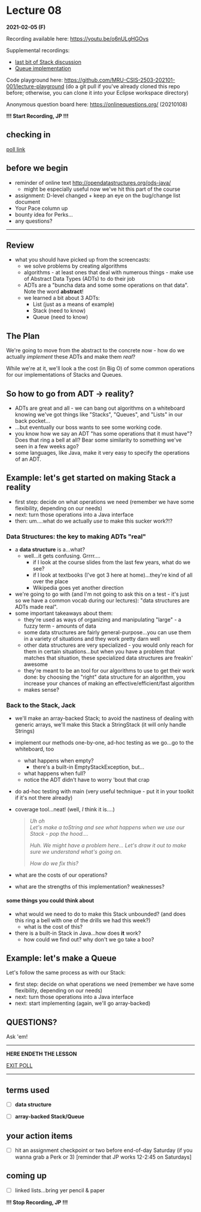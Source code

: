 # Lecture 08

**2021-02-05 (F)**

Recording available here: https://youtu.be/o6nULgHGOvs

Supplemental recordings:

- [last bit of Stack discussion](https://youtu.be/GvHDm6rI2BQ)
- [Queue implementation](https://youtu.be/JT4glEtdrlU)

Code playground here: https://github.com/MRU-CSIS-2503-202101-001/lecture-playground (do a git pull if you've already cloned this repo before; otherwise, you can clone it into your Eclipse workspace directory)

Anonymous question board here: https://onlinequestions.org/ (20210108)

**!!! Start Recording, JP !!!**

   
## checking in 

[poll link](https://directpoll.com/r?XDbzPBd3ixYqg8GlGpP45k4oWi0VLayd3cIitX0Z7)


## before we begin

- reminder of online text http://opendatastructures.org/ods-java/
  - might be especially useful now we've hit this part of the course
- assignment: D-level changed + keep an eye on the bug/change list document
- Your Pace column up
- bounty idea for Perks...
- any questions?
   
---

## Review

- what you should have picked up from the screencasts:
  - we solve problems by creating algorithms
  - algorithms - at least ones that deal with numerous things - make use of Abstract Data Types (ADTs) to do their job
  - ADTs are a "buncha data and some some operations on that data". Note the word **abstract**!
  - we learned a bit about 3 ADTs:
    - List (just as a means of example)
    - Stack (need to know)
    - Queue (need to know)


## The Plan

We're going to move from the abstract to the concrete now - how do we actually _implement_ these ADTs and make them _real_?

While we're at it, we'll look a the cost (in Big O) of some common operations for our implementations of Stacks and Queues.

## So how to go from ADT -> reality?

- ADTs are great and all - we can bang out algorithms on a whiteboard knowing we've got things like "Stacks", "Queues", and "Lists" in our back pocket...
- ...but eventually our boss wants to see some working code.
- you know how we say an ADT "has some operations that it must have"? Does that ring a bell at all? Bear some similarity to something we've seen in a few weeks ago?
- some languages, like Java, make it very easy to specify the operations of an ADT.

## Example: let's get started on making Stack a reality

- first step: decide on what operations we need (remember we have some flexibility, depending on our needs)
- next: turn those operations into a Java interface
- then: um....what do we actually *use* to make this sucker work?!?

### Data Structures: the key to making ADTs "real"

- a **data structure** is a...what?
  - well...it gets confusing. Grrrr....
    - if I look at the course slides from the last few years, what do we see?
    - if I look at textbooks (I've got 3 here at home)...they're kind of all over the place
    - Wikipedia goes yet another direction
- we're going to go with (and I'm not going to ask this on a test - it's just so we have a common vocab during our lectures): "data structures are ADTs made real". 
- some important takeaways about them:
  - they're used as ways of organizing and manipulating "large" - a fuzzy term - amounts of data
  - some data structures are fairly general-purpose...you can use them in a variety of situations and they work pretty darn well
  - other data structures are very specialized - you would only reach for them in certain situations...but when you have a problem that matches that situation, these specialized data structures are freakin' awesome
  - they're meant to be an tool for our algorithms to use to get their work done: by choosing the "right" data structure for an algorithm, you increase your chances of making an effective/efficient/fast algorithm
  - makes sense?
  
### Back to the Stack, Jack

- we'll make an array-backed Stack; to avoid the nastiness of dealing with generic arrays, we'll make this Stack a StringStack (it will only handle Strings)
- implement our methods one-by-one, ad-hoc testing as we go...go to the whiteboard, too
  - what happens when empty? 
    - there's a built-in EmptyStackException, but...
  - what happens when full?
  - notice the ADT didn't have to worry 'bout that crap
- do ad-hoc testing with main (very useful technique - put it in your toolkit if it's not there already)
- coverage tool...neat! (well, *I* think it is....)

  > _Uh oh_  
  > _Let's make a toString and see what happens when we use our Stack - pop the hood...._
  >  
  > _Huh. We might have a problem here..._
  > _Let's draw it out to make sure we understand what's going on._
  >  
  > _How do we fix this?_

- what are the costs of our operations?
- what are the strengths of this implementation? weaknesses?

#### some things you could think about

- what would we need to do to make this Stack unbounded? (and does this ring a bell with one of the drills we had this week?)
  - what is the cost of this?
- there is a built-in Stack in Java...how does **it** work?
  - how could we find out? why don't we go take a boo?


## Example: let's make a Queue

Let's follow the same process as with our Stack:

- first step: decide on what operations we need (remember we have some flexibility, depending on our needs)
- next: turn those operations into a Java interface
- next: start implementing (again, we'll go array-backed)

  
  
## QUESTIONS?

Ask 'em!

---

**HERE ENDETH THE LESSON**

[EXIT POLL]()

---

## terms used

- [ ] **data structure**
- [ ] **array-backed Stack/Queue**


## your action items

- [ ] hit an assignment checkpoint or two before end-of-day Saturday (if you wanna grab a Perk or 3) [reminder that JP works 12-2:45 on Saturdays]

## coming up

- [ ] linked lists...bring yer pencil & paper

**!!! Stop Recording, JP !!!**